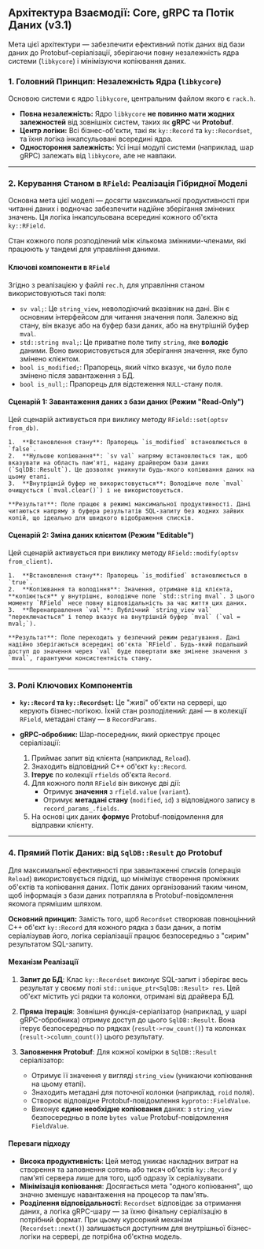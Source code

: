 ## Архітектура Взаємодії: Core, gRPC та Потік Даних (v3.1)

Мета цієї архітектури — забезпечити ефективний потік даних від бази даних до Protobuf-серіалізації, зберігаючи повну незалежність ядра системи (`libkycore`) і мінімізуючи копіювання даних.

### 1. Головний Принцип: Незалежність Ядра (`libkycore`)

Основою системи є ядро `libkycore`, центральним файлом якого є `rack.h`.
* **Повна незалежність:** Ядро `libkycore` **не повинно мати жодних залежностей** від зовнішніх систем, таких як **gRPC** чи **Protobuf**.
* **Центр логіки:** Всі бізнес-об'єкти, такі як `ky::Record` та `ky::Recordset`, та їхня логіка інкапсульовані всередині ядра.
* **Одностороння залежність:** Усі інші модулі системи (наприклад, шар gRPC) залежать від `libkycore`, але не навпаки.

---

### 2. Керування Станом в `RField`: Реалізація Гібридної Моделі

Основна мета цієї моделі — досягти максимальної продуктивності при читанні даних і водночас забезпечити надійне зберігання змінених значень. Ця логіка інкапсульована всередині кожного об'єкта `ky::RField`.

Стан кожного поля розподілений між кількома змінними-членами, які працюють у тандемі для управління даними.

#### Ключові компоненти в `RField`

Згідно з реалізацією у файлі `rec.h`, для управління станом використовуються такі поля:

  * `sv val;`: Це `string_view`, неволодіючий вказівник на дані. Він є основним інтерфейсом для читання значення поля. Залежно від стану, він вказує або на буфер бази даних, або на внутрішній буфер `mval`.
  * `std::string mval;`: Це приватне поле типу `string`, яке **володіє** даними. Воно використовується для зберігання значення, яке було змінено клієнтом.
  * `bool is_modified;`: Прапорець, який чітко вказує, чи було поле змінено після завантаження з БД.
  * `bool is_null;`: Прапорець для відстеження `NULL`-стану поля.

  #### Сценарій 1: Завантаження даних з бази даних (Режим "Read-Only")

  Цей сценарій активується при виклику методу `RField::set(optsv from_db)`.

    1.  **Встановлення стану**: Прапорець `is_modified` встановлюється в `false`.
    2.  **Нульове копіювання**: `sv val` напряму встановлюється так, щоб вказувати на область пам'яті, надану драйвером бази даних (`SqlDB::Result`). Це дозволяє уникнути будь-якого копіювання даних на цьому етапі.
    3.  **Внутрішній буфер не використовується**: Володіюче поле `mval` очищується (`mval.clear()`) і не використовується.

    **Результат**: Поле працює в режимі максимальної продуктивності. Дані читаються напряму з буфера результатів SQL-запиту без жодних зайвих копій, що ідеально для швидкого відображення списків.

  #### Сценарій 2: Зміна даних клієнтом (Режим "Editable")

  Цей сценарій активується при виклику методу `RField::modify(optsv from_client)`.

    1.  **Встановлення стану**: Прапорець `is_modified` встановлюється в `true`.
    2.  **Копіювання та володіння**: Значення, отримане від клієнта, **копіюється** у внутрішнє, володіюче поле `std::string mval`. З цього моменту `RField` несе повну відповідальність за час життя цих даних.
    3.  **Перенаправлення `val`**: Публічний `string_view val` "переключається" і тепер вказує на внутрішній буфер `mval` (`val = mval;`).

    **Результат**: Поле переходить у безпечний режим редагування. Дані надійно зберігаються всередині об'єкта `RField`. Будь-який подальший доступ до значення через `val` буде повертати вже змінене значення з `mval`, гарантуючи консистентність стану.

---

### 3. Ролі Ключових Компонентів

* **`ky::Record` та `ky::Recordset`:** Це "живі" об'єкти на сервері, що керують бізнес-логікою. Їхній стан розподілений: дані — в колекції `RField`, метадані стану — в `RecordParams`.

* **gRPC-обробник:** Шар-посередник, який оркеструє процес серіалізації:
    1.  Приймає запит від клієнта (наприклад, `Reload`).
    2.  Знаходить відповідний C++ об'єкт `ky::Record`.
    3.  **Ітерує** по колекції `rfields` об'єкта `Record`.
    4.  Для кожного поля `RField` він виконує дві дії:
        * Отримує **значення** з `rfield.value` (`variant`).
        * Отримує **метадані стану** (`modified`, `id`) з відповідного запису в `record_params_.fields`.
    5.  На основі цих даних **формує** Protobuf-повідомлення для відправки клієнту.

---

### 4. Прямий Потік Даних: від `SqlDB::Result` до Protobuf

Для максимальної ефективності при завантаженні списків (операція `Reload`) використовується підхід, що мінімізує створення проміжних об'єктів та копіювання даних. Потік даних організований таким чином, щоб інформація з бази даних потрапляла в Protobuf-повідомлення якомога прямішим шляхом.

**Основний принцип:** Замість того, щоб `Recordset` створював повноцінний C++ об'єкт `ky::Record` для кожного рядка з бази даних, а потім серіалізував його, логіка серіалізації працює безпосередньо з "сирим" результатом SQL-запиту.

#### Механізм Реалізації

1.  **Запит до БД**: Клас `ky::Recordset` виконує SQL-запит і зберігає весь результат у своєму полі `std::unique_ptr<SqlDB::Result> res`. Цей об'єкт містить усі рядки та колонки, отримані від драйвера БД.

2.  **Пряма ітерація**: Зовнішня функція-серіалізатор (наприклад, у шарі gRPC-обробника) отримує доступ до цього `SqlDB::Result`. Вона ітерує безпосередньо по рядках (`result->row_count()`) та колонках (`result->column_count()`) цього результату.

3.  **Заповнення Protobuf**: Для кожної комірки в `SqlDB::Result` серіалізатор:
    * Отримує її значення у вигляді `string_view` (уникаючи копіювання на цьому етапі).
    * Знаходить метадані для поточної колонки (наприклад, `roid` поля).
    * Створює відповідне Protobuf-повідомлення `kyproto::FieldValue`.
    * Виконує **єдине необхідне копіювання** даних: з `string_view` безпосередньо в поле `bytes value` Protobuf-повідомлення `FieldValue`.

#### Переваги підходу

* **Висока продуктивність**: Цей метод уникає накладних витрат на створення та заповнення сотень або тисяч об'єктів `ky::Record` у пам'яті сервера лише для того, щоб одразу їх серіалізувати.
* **Мінімізація копіювання**: Досягається мета "одного копіювання", що значно зменшує навантаження на процесор та пам'ять.
* **Розділення відповідальності**: `Recordset` відповідає за отримання даних, а логіка gRPC-шару — за їхню фінальну серіалізацію в потрібний формат. При цьому курсорний механізм (`Recordset::next()`) залишається доступним для внутрішньої бізнес-логіки на сервері, де потрібна об'єктна модель.
